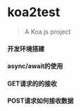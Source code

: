 # koa2test

> A Koa.js project

#### 开发环境搭建

#### async/await的使用

#### GET请求的的接收

#### POST请求如何接收数据



